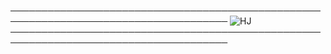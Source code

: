 ─────────────────────────────────────────────────────────────────────────────────────
![HJ](https://github.com/user-attachments/assets/fe4db6e8-79eb-407a-a3e8-7d6cb2d8845b)
─────────────────────────────────────────────────────────────────────────────────────
